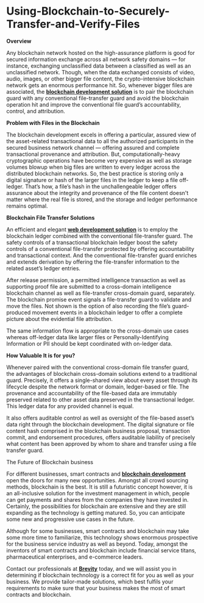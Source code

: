# Using-Blockchain-to-Securely-Transfer-and-Verify-Files

<strong>Overview</strong>

Any blockchain network hosted on the high-assurance platform is good for secured information exchange across all network safety domains — for instance, exchanging unclassified data between a classified as well as an unclassified network. Though, when the data exchanged consists of video, audio, images, or other bigger file content, the crypto-intensive blockchain network gets an enormous performance hit. So, whenever bigger files are associated, the <a href="https://www.brevitysoftware.com/using-blockchain-to-securely-transfer-and-verify-files/" target="_blank"><strong>blockchain development solution</strong></a> is to pair the blockchain guard with any conventional file-transfer guard and avoid the blockchain operation hit and improve the conventional file guard’s accountability, control, and attribution.

<strong>Problem with Files in the Blockchain</strong>

The blockchain development excels in offering a particular, assured view of the asset-related transactional data to all the authorized participants in the secured business network channel — offering assured and complete transactional provenance and attribution. But, computationally-heavy cryptographic operations have become very expensive as well as storage volumes blowup when big files are written to every ledger across the distributed blockchain networks. So, the best practice is storing only a digital signature or hash of the larger files in the ledger to keep a file off-ledger. That’s how, a file’s hash in the unchallengeable ledger offers assurance about the integrity and provenance of the file content doesn't matter where the real file is stored, and the storage and ledger performance remains optimal.

<strong>Blockchain File Transfer Solutions</strong>

An efficient and elegant <a href="https://www.brevitysoftware.com/services/web-design/" target="_blank"><strong>web development solution</strong></a> is to employ the blockchain ledger combined with the conventional file-transfer guard. The safety controls of a transactional blockchain ledger boost the safety controls of a conventional file-transfer protected by offering accountability and transactional context. And the conventional file-transfer guard enriches and extends derivation by offering the file-transfer information to the related asset’s ledger entries.

After release permission, a permitted intelligence transaction as well as supporting proof file are submitted to a cross-domain intelligence blockchain channel as well as file-transfer cross-domain guard, separately. The blockchain promise event signals a file-transfer guard to validate and move the files. Not shown is the option of also recording the file’s guard-produced movement events in a blockchain ledger to offer a complete picture about the evidential file attribution.

The same information flow is appropriate to the cross-domain use cases whereas off-ledger data like larger files or Personally-Identifying Information or PII should be kept coordinated with on-ledger data.

<strong>How Valuable It is for you?</strong> 

Whenever paired with the conventional cross-domain file transfer guard, the advantages of blockchain cross-domain solutions extend to a traditional guard. Precisely, it offers a single-shared view about every asset through its lifecycle despite the network format or domain, ledger-based or file. The provenance and accountability of the file-based data are immutably preserved related to other asset data preserved in the transactional ledger. This ledger data for any provided channel is equal.

It also offers auditable control as well as oversight of the file-based asset’s data right through the blockchain development. The digital signature or file content hash comprised in the blockchain business proposal, transaction commit, and endorsement procedures, offers auditable liability of precisely what content has been approved by whom to share and transfer using a file transfer guard.

The Future of Blockchain business

For different businesses, smart contracts and <a href="https://www.brevitysoftware.com/using-blockchain-to-securely-transfer-and-verify-files/" target="_blank"><strong>blockchain development</strong></a> open the doors for many new opportunities. Amongst all crowd sourcing methods, blockchain is the best. It is still a futuristic concept however, it is an all-inclusive solution for the investment management in which, people can get payments and shares from the companies they have invested in. Certainly, the possibilities for blockchain are extensive and they are still expanding as the technology is getting matured. So, you can anticipate some new and progressive use cases in the future.

Although for some businesses, smart contracts and blockchain may take some more time to familiarize, this technology shows enormous prospective for the business service industry as well as beyond. Today, amongst the inventors of smart contracts and blockchain include financial service titans, pharmaceutical enterprises, and e-commerce leaders.

Contact our professionals at <a href="https://www.brevitysoftware.com/services/web-design/" target="_blank"><strong>Brevity</strong></a> today, and we will assist you in determining if blockchain technology is a correct fit for you as well as your business. We provide tailor-made solutions, which best fulfils your requirements to make sure that your business makes the most of smart contracts and blockchain.
